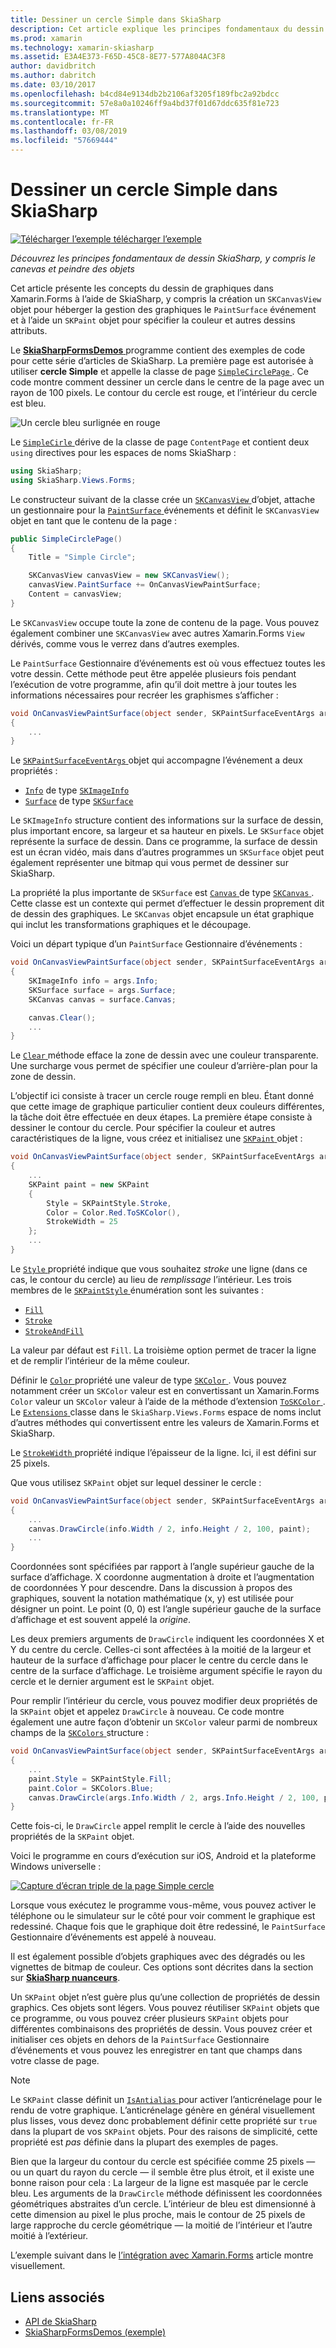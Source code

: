 ```yaml
---
title: Dessiner un cercle Simple dans SkiaSharp
description: Cet article explique les principes fondamentaux du dessin SkiaSharp, y compris le canevas et les objets de peinture, dans les applications de Xamarin.Forms et illustre ceci avec l’exemple de code.
ms.prod: xamarin
ms.technology: xamarin-skiasharp
ms.assetid: E3A4E373-F65D-45C8-8E77-577A804AC3F8
author: davidbritch
ms.author: dabritch
ms.date: 03/10/2017
ms.openlocfilehash: b4cd84e9134db2b2106af3205f189fbc2a92bdcc
ms.sourcegitcommit: 57e8a0a10246ff9a4bd37f01d67ddc635f81e723
ms.translationtype: MT
ms.contentlocale: fr-FR
ms.lasthandoff: 03/08/2019
ms.locfileid: "57669444"
---
```

# <a name="drawing-a-simple-circle-in-skiasharp"></a>Dessiner un cercle Simple dans SkiaSharp

[![Télécharger l’exemple](~/media/shared/download.png) télécharger l’exemple](https://developer.xamarin.com/samples/xamarin-forms/SkiaSharpForms/Demos/)

_Découvrez les principes fondamentaux de dessin SkiaSharp, y compris le canevas et peindre des objets_

Cet article présente les concepts du dessin de graphiques dans Xamarin.Forms à l’aide de SkiaSharp, y compris la création un `SKCanvasView` objet pour héberger la gestion des graphiques le `PaintSurface` événement et à l’aide un `SKPaint` objet pour spécifier la couleur et autres dessins attributs.

Le [ **SkiaSharpFormsDemos** ](https://developer.xamarin.com/samples/xamarin-forms/SkiaSharpForms/Demos/) programme contient des exemples de code pour cette série d’articles de SkiaSharp. La première page est autorisée à utiliser **cercle Simple** et appelle la classe de page [ `SimpleCirclePage` ](https://github.com/xamarin/xamarin-forms-samples/blob/master/SkiaSharpForms/Demos/Demos/SkiaSharpFormsDemos/Basics/SimpleCirclePage.cs). Ce code montre comment dessiner un cercle dans le centre de la page avec un rayon de 100 pixels. Le contour du cercle est rouge, et l’intérieur du cercle est bleu.

![](circle-images/circleexample.png "Un cercle bleu surlignée en rouge")

Le [ `SimpleCirle` ](https://github.com/xamarin/xamarin-forms-samples/blob/master/SkiaSharpForms/Demos/Demos/SkiaSharpFormsDemos/Basics/SimpleCirclePage.cs) dérive de la classe de page `ContentPage` et contient deux `using` directives pour les espaces de noms SkiaSharp :

```csharp
using SkiaSharp;
using SkiaSharp.Views.Forms;
```

Le constructeur suivant de la classe crée un [ `SKCanvasView` ](xref:SkiaSharp.Views.Forms.SKCanvasView) d’objet, attache un gestionnaire pour la [ `PaintSurface` ](xref:SkiaSharp.Views.Forms.SKCanvasView.PaintSurface) événements et définit le `SKCanvasView` objet en tant que le contenu de la page :

```csharp
public SimpleCirclePage()
{
    Title = "Simple Circle";

    SKCanvasView canvasView = new SKCanvasView();
    canvasView.PaintSurface += OnCanvasViewPaintSurface;
    Content = canvasView;
}
```

Le `SKCanvasView` occupe toute la zone de contenu de la page. Vous pouvez également combiner une `SKCanvasView` avec autres Xamarin.Forms `View` dérivés, comme vous le verrez dans d’autres exemples.

Le `PaintSurface` Gestionnaire d’événements est où vous effectuez toutes les votre dessin. Cette méthode peut être appelée plusieurs fois pendant l’exécution de votre programme, afin qu’il doit mettre à jour toutes les informations nécessaires pour recréer les graphismes s’afficher :

```csharp
void OnCanvasViewPaintSurface(object sender, SKPaintSurfaceEventArgs args)
{
    ...
}

```

Le [ `SKPaintSurfaceEventArgs` ](xref:SkiaSharp.Views.Forms.SKPaintSurfaceEventArgs) objet qui accompagne l’événement a deux propriétés :

- [`Info`](xref:SkiaSharp.Views.Forms.SKPaintSurfaceEventArgs.Info) de type [`SKImageInfo`](xref:SkiaSharp.SKImageInfo)
- [`Surface`](xref:SkiaSharp.Views.Forms.SKPaintSurfaceEventArgs.Surface) de type [`SKSurface`](xref:SkiaSharp.SKSurface)

Le `SKImageInfo` structure contient des informations sur la surface de dessin, plus important encore, sa largeur et sa hauteur en pixels. Le `SKSurface` objet représente la surface de dessin. Dans ce programme, la surface de dessin est un écran vidéo, mais dans d’autres programmes un `SKSurface` objet peut également représenter une bitmap qui vous permet de dessiner sur SkiaSharp.

La propriété la plus importante de `SKSurface` est [ `Canvas` ](xref:SkiaSharp.SKSurface.Canvas) de type [ `SKCanvas` ](xref:SkiaSharp.SKCanvas). Cette classe est un contexte qui permet d’effectuer le dessin proprement dit de dessin des graphiques. Le `SKCanvas` objet encapsule un état graphique qui inclut les transformations graphiques et le découpage.

Voici un départ typique d’un `PaintSurface` Gestionnaire d’événements :

```csharp
void OnCanvasViewPaintSurface(object sender, SKPaintSurfaceEventArgs args)
{
    SKImageInfo info = args.Info;
    SKSurface surface = args.Surface;
    SKCanvas canvas = surface.Canvas;

    canvas.Clear();
    ...
}

```

Le [ `Clear` ](xref:SkiaSharp.SKCanvas.Clear) méthode efface la zone de dessin avec une couleur transparente. Une surcharge vous permet de spécifier une couleur d’arrière-plan pour la zone de dessin.

L’objectif ici consiste à tracer un cercle rouge rempli en bleu. Étant donné que cette image de graphique particulier contient deux couleurs différentes, la tâche doit être effectuée en deux étapes. La première étape consiste à dessiner le contour du cercle. Pour spécifier la couleur et autres caractéristiques de la ligne, vous créez et initialisez une [ `SKPaint` ](xref:SkiaSharp.SKPaint) objet :

```csharp
void OnCanvasViewPaintSurface(object sender, SKPaintSurfaceEventArgs args)
{
    ...
    SKPaint paint = new SKPaint
    {
        Style = SKPaintStyle.Stroke,
        Color = Color.Red.ToSKColor(),
        StrokeWidth = 25
    };
    ...
}
```

Le [ `Style` ](xref:SkiaSharp.SKPaint.Style) propriété indique que vous souhaitez *stroke* une ligne (dans ce cas, le contour du cercle) au lieu de *remplissage* l’intérieur. Les trois membres de le [ `SKPaintStyle` ](xref:SkiaSharp.SKPaintStyle) énumération sont les suivantes :

- [`Fill`](xref:SkiaSharp.SKPaintStyle.Fill)
- [`Stroke`](xref:SkiaSharp.SKPaintStyle.Stroke)
- [`StrokeAndFill`](xref:SkiaSharp.SKPaintStyle.StrokeAndFill)

La valeur par défaut est `Fill`. La troisième option permet de tracer la ligne et de remplir l’intérieur de la même couleur.

Définir le [ `Color` ](xref:SkiaSharp.SKPaint.Color) propriété une valeur de type [ `SKColor` ](xref:SkiaSharp.SKColor). Vous pouvez notamment créer un `SKColor` valeur est en convertissant un Xamarin.Forms `Color` valeur un `SKColor` valeur à l’aide de la méthode d’extension [ `ToSKColor` ](xref:SkiaSharp.Views.Forms.Extensions.ToSKColor*). Le [ `Extensions` ](xref:SkiaSharp.Views.Forms.Extensions) classe dans le `SkiaSharp.Views.Forms` espace de noms inclut d’autres méthodes qui convertissent entre les valeurs de Xamarin.Forms et SkiaSharp.

Le [ `StrokeWidth` ](xref:SkiaSharp.SKPaint.StrokeWidth) propriété indique l’épaisseur de la ligne. Ici, il est défini sur 25 pixels.

Que vous utilisez `SKPaint` objet sur lequel dessiner le cercle :

```csharp
void OnCanvasViewPaintSurface(object sender, SKPaintSurfaceEventArgs args)
{
    ...
    canvas.DrawCircle(info.Width / 2, info.Height / 2, 100, paint);
    ...
}
```

Coordonnées sont spécifiées par rapport à l’angle supérieur gauche de la surface d’affichage. X coordonne augmentation à droite et l’augmentation de coordonnées Y pour descendre. Dans la discussion à propos des graphiques, souvent la notation mathématique (x, y) est utilisée pour désigner un point. Le point (0, 0) est l’angle supérieur gauche de la surface d’affichage et est souvent appelé la *origine*.

Les deux premiers arguments de `DrawCircle` indiquent les coordonnées X et Y du centre du cercle. Celles-ci sont affectées à la moitié de la largeur et hauteur de la surface d’affichage pour placer le centre du cercle dans le centre de la surface d’affichage. Le troisième argument spécifie le rayon du cercle et le dernier argument est le `SKPaint` objet.

Pour remplir l’intérieur du cercle, vous pouvez modifier deux propriétés de la `SKPaint` objet et appelez `DrawCircle` à nouveau. Ce code montre également une autre façon d’obtenir un `SKColor` valeur parmi de nombreux champs de la [ `SKColors` ](xref:SkiaSharp.SKColors) structure :

```csharp
void OnCanvasViewPaintSurface(object sender, SKPaintSurfaceEventArgs args)
{
    ...
    paint.Style = SKPaintStyle.Fill;
    paint.Color = SKColors.Blue;
    canvas.DrawCircle(args.Info.Width / 2, args.Info.Height / 2, 100, paint);
}
```
Cette fois-ci, le `DrawCircle` appel remplit le cercle à l’aide des nouvelles propriétés de la `SKPaint` objet.

Voici le programme en cours d’exécution sur iOS, Android et la plateforme Windows universelle :

[![](circle-images/simplecircle-small.png "Capture d’écran triple de la page Simple cercle")](circle-images/simplecircle-large.png#lightbox "Triple capture d’écran de la page de cercle Simple")

Lorsque vous exécutez le programme vous-même, vous pouvez activer le téléphone ou le simulateur sur le côté pour voir comment le graphique est redessiné. Chaque fois que le graphique doit être redessiné, le `PaintSurface` Gestionnaire d’événements est appelé à nouveau.

Il est également possible d’objets graphiques avec des dégradés ou les vignettes de bitmap de couleur. Ces options sont décrites dans la section sur [ **SkiaSharp nuanceurs**](../effects/shaders/index.md).

Un `SKPaint` objet n’est guère plus qu’une collection de propriétés de dessin graphics. Ces objets sont légers. Vous pouvez réutiliser `SKPaint` objets que ce programme, ou vous pouvez créer plusieurs `SKPaint` objets pour différentes combinaisons des propriétés de dessin. Vous pouvez créer et initialiser ces objets en dehors de la `PaintSurface` Gestionnaire d’événements et vous pouvez les enregistrer en tant que champs dans votre classe de page.

> [!NOTE]
> Le `SKPaint` classe définit un [ `IsAntialias` ](xref:SkiaSharp.SKPaint.IsAntialias) pour activer l’anticrénelage pour le rendu de votre graphique. L’anticrénelage génère en général visuellement plus lisses, vous devez donc probablement définir cette propriété sur `true` dans la plupart de vos `SKPaint` objets. Pour des raisons de simplicité, cette propriété est _pas_ définie dans la plupart des exemples de pages.

Bien que la largeur du contour du cercle est spécifiée comme 25 pixels &mdash; ou un quart du rayon du cercle &mdash; il semble être plus étroit, et il existe une bonne raison pour cela : La largeur de la ligne est masquée par le cercle bleu. Les arguments de la `DrawCircle` méthode définissent les coordonnées géométriques abstraites d’un cercle. L’intérieur de bleu est dimensionné à cette dimension au pixel le plus proche, mais le contour de 25 pixels de large rapproche du cercle géométrique &mdash; la moitié de l’intérieur et l’autre moitié à l’extérieur.

L’exemple suivant dans le [l’intégration avec Xamarin.Forms](~/xamarin-forms/user-interface/graphics/skiasharp/basics/integration.md) article montre visuellement.


## <a name="related-links"></a>Liens associés

- [API de SkiaSharp](https://docs.microsoft.com/dotnet/api/skiasharp)
- [SkiaSharpFormsDemos (exemple)](https://developer.xamarin.com/samples/xamarin-forms/SkiaSharpForms/Demos/)
